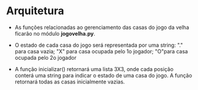 # Arquitetura

* As funções relacionadas ao gerenciamento das casas do jogo da velha ficarão no módulo **jogovelha.py**.

* O estado de cada casa do jogo será representada por uma string: "." para casa vazia; "X" para casa ocupada pelo 1o jogador;
"O"para casa ocupada pelo 2o jogador

* A função inicializar() retornará uma lista 3X3, onde cada posição conterá uma string para indicar o estado de uma casa do jogo. 
A função retornará todas as casas inicialmente vazias.

